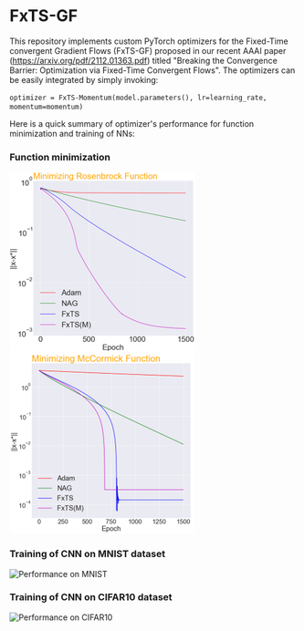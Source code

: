 # FxTS-GF

This repository implements custom PyTorch optimizers for the Fixed-Time convergent Gradient Flows (FxTS-GF) proposed in our recent AAAI paper (https://arxiv.org/pdf/2112.01363.pdf) titled "Breaking the Convergence Barrier: Optimization via Fixed-Time Convergent Flows". The optimizers can be easily integrated by simply invoking:

```
optimizer = FxTS-Momentum(model.parameters(), lr=learning_rate, momentum=momentum)
```

Here is a quick summary of optimizer's performance for function minimization and training of NNs:

### Function minimization
![Minimization of Rosenbrock Function](Figures/RF.png "Rosenbrock function") ![Minimization of McCormick Function](Figures/McCormick.png "McCormick function")

### Training of CNN on MNIST dataset
![Performance on MNIST](MNIST.png)

### Training of CNN on CIFAR10 dataset
![Performance on CIFAR10](CIFAR10.png)
